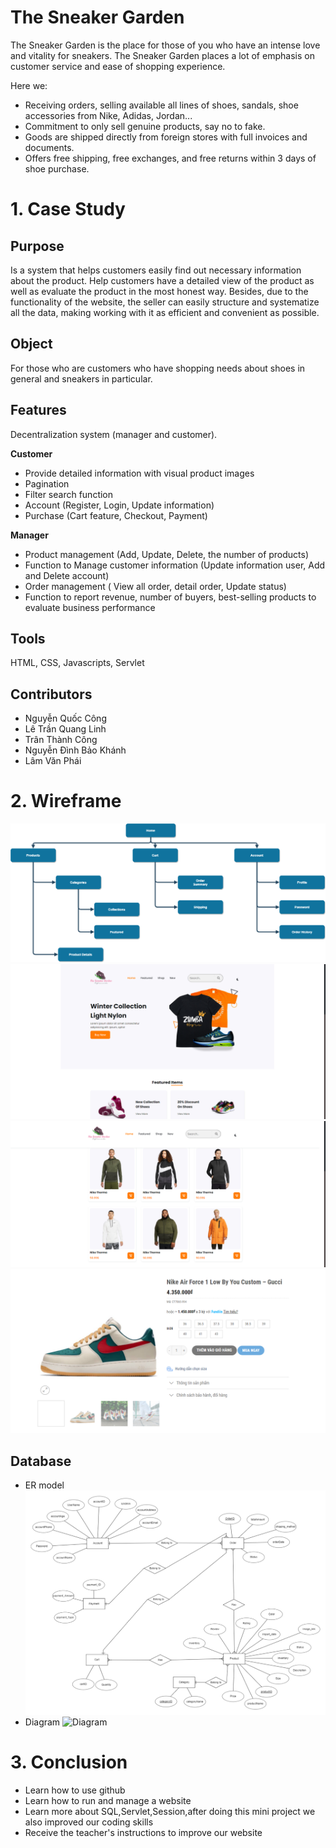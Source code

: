 # The Sneaker Garden
  The Sneaker Garden is the place for those of you who have an intense love and vitality for sneakers. The Sneaker Garden places a lot of emphasis on customer service and ease of shopping experience.
  
  Here we:
- Receiving orders, selling available all lines of shoes, sandals, shoe accessories from Nike, Adidas, Jordan...
- Commitment to only sell genuine products, say no to fake.
- Goods are shipped directly from foreign stores with full invoices and documents.
- Offers free shipping, free exchanges, and free returns within 3 days of shoe purchase.

# 1. Case Study
## Purpose
Is a system that helps customers easily find out necessary information about the product. Help customers have a detailed view of the product as well as evaluate the product in the most honest way. Besides, due to the functionality of the website, the seller can easily structure and systematize all the data, making working with it as efficient and convenient as possible.
## Object
For those who are customers who have shopping needs about shoes in general and sneakers in particular.
## Features
Decentralization system (manager and customer).

**Customer**
- Provide detailed information with visual product images
- Pagination
- Filter search function
- Account (Register, Login, Update information)
- Purchase (Cart feature, Checkout, Payment)

**Manager**
- Product management (Add, Update, Delete, the number of products)
- Function to Manage customer information (Update information user, Add and Delete account)
- Order management ( View all order, detail order, Update status)
- Function to report revenue, number of buyers, best-selling products to evaluate business performance

## Tools
HTML, CSS, Javascripts, Servlet

## Contributors
- Nguyễn Quốc Công
- Lê Trần Quang Linh
- Trân Thành Công
- Nguyễn Đình Bảo Khánh
- Lâm Văn Phái 
# 2. Wireframe
![Sitemap](sitemap.png)
![Home](gui01.png)
![Shop](gui02.png)
![Item](gui03.png)
## Database
- ER model
![ERD](ERD.png)
- Diagram 
![Diagram](Diagram.png)
# 3. Conclusion
- Learn how to use github
- Learn how to run and manage a website 
- Learn more about SQL,Servlet,Session,after doing this mini project  we also improved our coding skills 
- Receive the teacher's instructions to improve our website


















